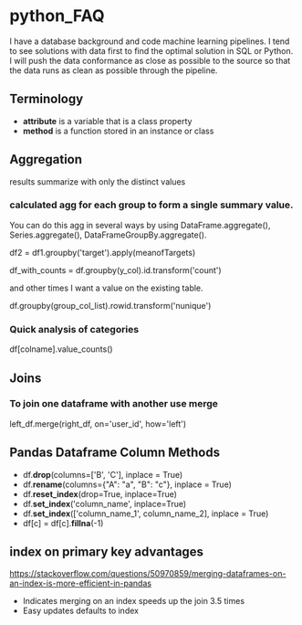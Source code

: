 # python_FAQ

I have a database background and code machine learning pipelines. I tend to see solutions with data first to find the optimal solution in SQL or Python. I will push the data conformance as close as possible to the source so that the data runs as clean as possible through the pipeline.

## Terminology

- **attribute** is a variable that is a class property
- **method** is a function stored in an instance or class 

## Aggregation

results summarize with only the distinct values 

### calculated agg for each group to form a single summary value. 

You can do this agg in several ways by using DataFrame.aggregate(), Series.aggregate(), DataFrameGroupBy.aggregate().
 
df2 = df1.groupby('target').apply(meanofTargets)

df_with_counts = df.groupby(y_col).id.transform('count')

and other times I want a value on the existing table.

df.groupby(group_col_list).rowid.transform('nunique')

### Quick analysis of categories

df[colname].value_counts()

## Joins

### To join one dataframe with another use merge
 
left_df.merge(right_df, on='user_id', how='left')

## Pandas Dataframe Column Methods

- df.**drop**(columns=['B', 'C'], inplace = True)
- df.**rename**(columns={"A": "a", "B": "c"}, inplace = True)
- df.**reset_index**(drop=True, inplace=True)
- df.**set_index**('column_name', inplace=True)
- df.**set_index**(['column_name_1', column_name_2], inplace = True)
- df[c] = df[c].**fillna**(-1)

## index on primary key advantages

https://stackoverflow.com/questions/50970859/merging-dataframes-on-an-index-is-more-efficient-in-pandas

- Indicates merging on an index speeds up the join 3.5 times
- Easy updates defaults to index


